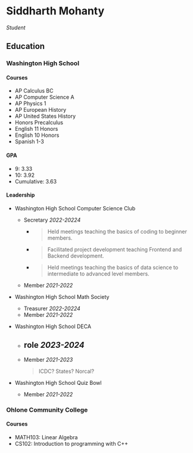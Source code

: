 # Siddharth Mohanty
*Student*

## Education

### Washington High School

#### Courses
- AP Calculus BC
- AP Computer Science A
- AP Physics 1
- AP European History
- AP United States History
- Honors Precalculus
- English 11 Honors
- English 10 Honors
- Spanish 1-3
<!--- AP Physics C-->
<!--- AP Economics-->
<!--- AP United States Government-->
<!--- AP LIT-->

#### GPA
- 9: 3.33
- 10: 3.92
- Cumulative: 3.63
<!--- 11:-->
<!--- 12:-->


#### Leadership

- Washington High School Computer Science Club
    - Secretary *2022-20224*
        - > Held meetings teaching the basics of coding to beginner members.
        - > Facilitated project development teaching Frontend and Backend development.
        - > Held meetings teaching the basics of data science to intermediate to advanced level members.
    - Member *2021-2022*

- Washington High School Math Society
    - Treasurer *2022-20224*
    - Member *2021-2022*
- Washington High School DECA
    - role *2023-2024*
        -
    - Member *2021-2023*
        > ICDC? States? Norcal?
- Washington High School Quiz Bowl
    - Member *2021-2022*

### Ohlone Community College

#### Courses
- MATH103: Linear Algebra
- CS102: Introduction to programming with C++
